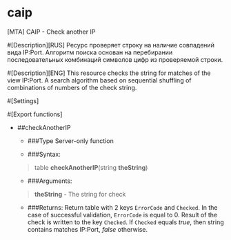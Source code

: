 # caip
[MTA] CAIP - Check another IP

#[Description][RUS]
Ресурс проверяет строку на наличие совпадений вида IP:Port. 
Алгоритм поиска основан на перебирании последовательных комбинаций символов цифр из проверяемой строки.

#[Description][ENG]
This resource checks the string for matches of the view IP:Port.
A search algorithm based on sequential shuffling of combinations of numbers of the check string.

#[Settings]

#[Export functions]
* ##checkAnotherIP
  * ###Type
  Server-only function

  * ###Syntax:
  >table **checkAnotherIP**(string **theString**)

  * ###Arguments:
  >**theString** - The string for check

  * ###Returns:
  Return table with 2 keys `ErrorCode` and `Checked`. In the case of successful validation, `ErrorCode` is equal to 0. Result of the check
  is written to the key `Checked`. If `Checked` equals *true*, then string contains matches IP:Port, *false* otherwise.
